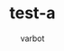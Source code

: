 ---
image: "/uploads/docs-icon.jpg"
author: varbot
layout: vdoc
title: test-a
url_or_doc: true
sur-doc: ''
sur: https://lfvdocs-generator.herokuapp.com/
categories:
- nodeapi
tags: []

---